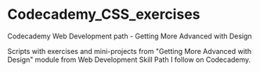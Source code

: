 # Codecademy_CSS_exercises
Codecademy Web Development path - Getting More Advanced with Design

Scripts with exercises and mini-projects from "Getting More Advanced with Design" module
from Web Development Skill Path I follow on Codecademy.
